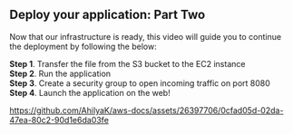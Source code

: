 ## Deploy your application: Part Two

Now that our infrastructure is ready, this video will guide you to continue the deployment by following the below:

**Step 1**. Transfer the file from the S3 bucket to the EC2 instance</br>
**Step 2**. Run the application</br>
**Step 3**. Create a security group to open incoming traffic on port 8080</br>
**Step 4**. Launch the application on the web! 

https://github.com/AhilyaK/aws-docs/assets/26397706/0cfad05d-02da-47ea-80c2-90d1e6da03fe


